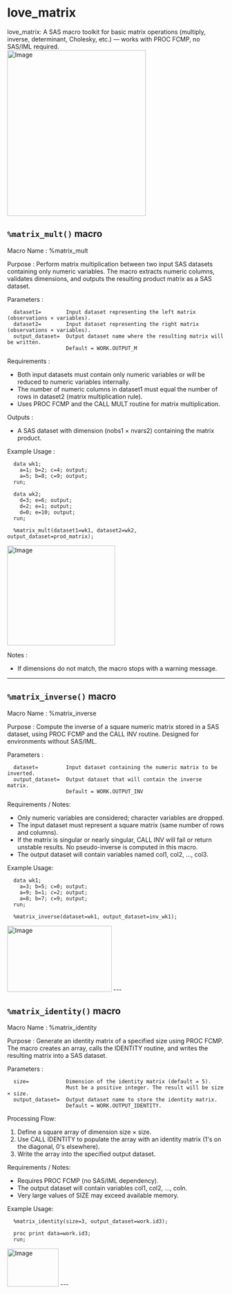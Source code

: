 # love_matrix
love_matrix: A SAS macro toolkit for basic matrix operations (multiply, inverse, determinant, Cholesky, etc.) — works with PROC FCMP, no SAS/IML required.  
<img width="321" height="384" alt="Image" src="https://github.com/user-attachments/assets/46c031d2-3f48-46b6-b923-30be02bce299" />  

## `%matrix_mult()` macro <a name="matrixmult-macro-5"></a> ######

Macro Name    : %matrix_mult
 
 Purpose       :
   Perform matrix multiplication between two input SAS datasets containing 
   only numeric variables. The macro extracts numeric columns, validates 
   dimensions, and outputs the resulting product matrix as a SAS dataset.

 Parameters    :
 ~~~text
   dataset1=        Input dataset representing the left matrix (observations × variables).
   dataset2=        Input dataset representing the right matrix (observations × variables).
   output_dataset=  Output dataset name where the resulting matrix will be written.
                    Default = WORK.OUTPUT_M
~~~
 Requirements  :
   - Both input datasets must contain only numeric variables or will be 
     reduced to numeric variables internally.
   - The number of numeric columns in dataset1 must equal the number of rows 
     in dataset2 (matrix multiplication rule).
   - Uses PROC FCMP and the CALL MULT routine for matrix multiplication.

 Outputs       :
   - A SAS dataset with dimension (nobs1 × nvars2) containing the 
     matrix product.

 Example Usage :
 ~~~sas
   data wk1;
     a=1; b=2; c=4; output;
     a=5; b=8; c=9; output;
   run;

   data wk2;
     d=3; e=6; output;
     d=2; e=1; output;
     d=0; e=10; output;
   run;

   %matrix_mult(dataset1=wk1, dataset2=wk2, output_dataset=prod_matrix);
~~~
<img width="250" height="231" alt="Image" src="https://github.com/user-attachments/assets/5ec7ea32-c4e5-4ccd-b59f-7b60f7f592e3" />  

 Notes         :
   - If dimensions do not match, the macro stops with a warning message.
---

## `%matrix_inverse()` macro <a name="matrixinverse-macro-4"></a> ######

Macro Name    : %matrix_inverse

Purpose       :
  Compute the inverse of a square numeric matrix stored in a SAS dataset,
  using PROC FCMP and the CALL INV routine. Designed for environments
  without SAS/IML.

Parameters    :
~~~text
  dataset=         Input dataset containing the numeric matrix to be inverted.
  output_dataset=  Output dataset that will contain the inverse matrix.
                   Default = WORK.OUTPUT_INV
~~~
Requirements / Notes:
  - Only numeric variables are considered; character variables are dropped.
  - The input dataset must represent a square matrix (same number of rows and columns).
  - If the matrix is singular or nearly singular, CALL INV will fail or return
    unstable results. No pseudo-inverse is computed in this macro.
  - The output dataset will contain variables named col1, col2, ..., col3.

Example Usage:
~~~sas
  data wk1;
    a=3; b=5; c=0; output;
    a=9; b=1; c=2; output;
    a=8; b=7; c=9; output;
  run;

  %matrix_inverse(dataset=wk1, output_dataset=inv_wk1);
~~~
<img width="242" height="153" alt="Image" src="https://github.com/user-attachments/assets/dbf02f2e-9fa1-438b-841d-2bb280bf7fc0" />  
---

## `%matrix_identity()` macro <a name="matrixidentity-macro-3"></a> ######

Macro Name    : %matrix_identity

 Purpose       :
   Generate an identity matrix of a specified size using PROC FCMP.
   The macro creates an array, calls the IDENTITY routine, and writes
   the resulting matrix into a SAS dataset.

 Parameters    :
 ~~~text
   size=            Dimension of the identity matrix (default = 5).
                    Must be a positive integer. The result will be size × size.
   output_dataset=  Output dataset name to store the identity matrix.
                    Default = WORK.OUTPUT_IDENTITY.
~~~
 Processing Flow:
   1. Define a square array of dimension size × size.
   2. Use CALL IDENTITY to populate the array with an identity matrix
      (1's on the diagonal, 0's elsewhere).
   3. Write the array into the specified output dataset.

 Requirements / Notes:
   - Requires PROC FCMP (no SAS/IML dependency).
   - The output dataset will contain variables col1, col2, ..., coln.
   - Very large values of SIZE may exceed available memory.

 Example Usage:
 ~~~sas
   %matrix_identity(size=3, output_dataset=work.id3);

   proc print data=work.id3;
   run;
~~~
<img width="119" height="88" alt="Image" src="https://github.com/user-attachments/assets/c4e6b8bf-fac8-44e3-81fa-9a22f08000c1" />
---

